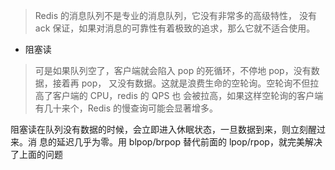 > Redis 的消息队列不是专业的消息队列，它没有非常多的高级特性，
   没有 ack 保证，如果对消息的可靠性有着极致的追求，那么它就不适合使用。
- 阻塞读
> 可是如果队列空了，客户端就会陷入 pop 的死循环，不停地 pop，没有数据，接着再 pop， 又没有数据。这就是浪费生命的空轮询。空轮询不但拉高了客户端的 CPU，redis 的 QPS 也 会被拉高，如果这样空轮询的客户端有几十来个，Redis 的慢查询可能会显著增多。

阻塞读在队列没有数据的时候，会立即进入休眠状态，一旦数据到来，则立刻醒过来。消
息的延迟几乎为零。用 blpop/brpop 替代前面的 lpop/rpop，就完美解决了上面的问题